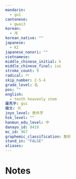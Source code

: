 ```yaml
---
mandarin:
  - guǐ
cantonese:
  - gwai3
korean:
  - 계
korean_native: ""
japanese:
  - KI
japanese_nanori: ""
vietnamese:
middle_chinese_initial: k
middle_chinese_final: iuɪ
stroke_count: 9
radical: 癶
skip_number: 2-5-4
grade_level: 名
pos: ""
english:
  - tenth heavenly stem
羅馬字: gui
韓文: 귀
joyo_level: 表外字
hsk_level: ""
hanmun_edu_level: 中
danayo_id: 8419
mc_id: 967
graphemic_classification: 象形
stand_in: "FALSE"
aliases:
---
```


# Notes
